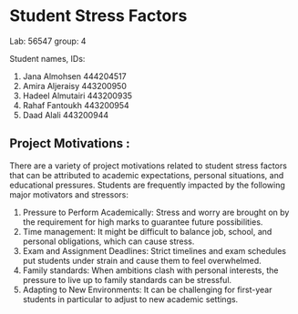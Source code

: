 # Student Stress Factors
Lab: 56547 group: 4

Student names, IDs: 
1. Jana Almohsen 444204517
2. Amira Aljeraisy 443200950
3. Hadeel Almutairi 443200935
4. Rahaf Fantoukh 443200954
5. Daad Alali 443200944

## Project Motivations :
There are a variety of project motivations related to student stress factors that can be attributed to academic expectations, personal situations, and educational pressures.  Students are frequently impacted by the following major motivators and stressors:
1. Pressure to Perform Academically: Stress and worry are brought on by the requirement for high marks to guarantee future possibilities.
2. Time management: It might be difficult to balance job, school, and personal obligations, which can cause stress.
3. Exam and Assignment Deadlines: Strict timelines and exam schedules put students under strain and cause them to feel overwhelmed.
4. Family standards: When ambitions clash with personal interests, the pressure to live up to family standards can be stressful.
5. Adapting to New Environments: It can be challenging for first-year students in particular to adjust to new academic settings.

